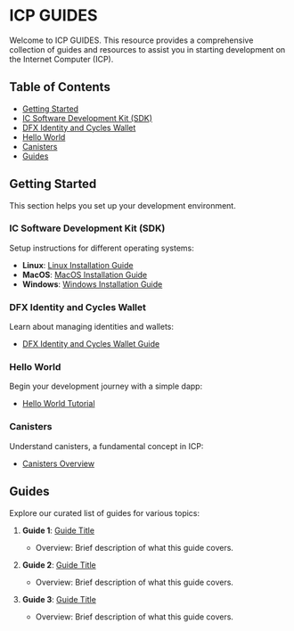 # ICP GUIDES

Welcome to ICP GUIDES. This resource provides a comprehensive collection of guides and resources to assist you in starting development on the Internet Computer (ICP).

## Table of Contents

- [Getting Started](#getting-started)
- [IC Software Development Kit (SDK)](#ic-software-development-kit-sdk)
- [DFX Identity and Cycles Wallet](#dfx-identity-and-cycles-wallet)
- [Hello World](#hello-world)
- [Canisters](#canisters)
- [Guides](#guides)

## Getting Started

This section helps you set up your development environment.

### IC Software Development Kit (SDK) 

Setup instructions for different operating systems:

- **Linux**: [Linux Installation Guide](IC_SDK_Linux.md)
- **MacOS**: [MacOS Installation Guide](IC_SDK_MacOS.md)
- **Windows**: [Windows Installation Guide](IC_SDK_Windows.md)

### DFX Identity and Cycles Wallet 

Learn about managing identities and wallets:

- [DFX Identity and Cycles Wallet Guide](DFX_Wallet.md)

### Hello World 

Begin your development journey with a simple dapp:

- [Hello World Tutorial](Hello_World.md)

### Canisters 

Understand canisters, a fundamental concept in ICP:

- [Canisters Overview](Canisters.md)

## Guides

Explore our curated list of guides for various topics:

1. **Guide 1**: [Guide Title](link-to-guide)
   - Overview: Brief description of what this guide covers.

2. **Guide 2**: [Guide Title](link-to-guide)
   - Overview: Brief description of what this guide covers.

3. **Guide 3**: [Guide Title](link-to-guide)
   - Overview: Brief description of what this guide covers.

